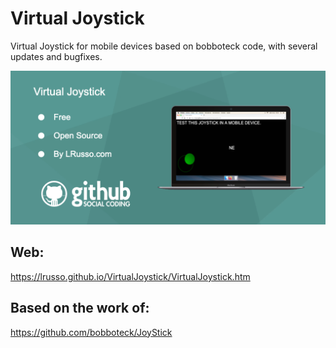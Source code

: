 # Virtual Joystick

Virtual Joystick for mobile devices based on bobboteck code, with several updates and bugfixes.

![alt screenshot](https://raw.githubusercontent.com/lrusso/VirtualJoystick/master/VirtualJoystick.png)

## Web:

https://lrusso.github.io/VirtualJoystick/VirtualJoystick.htm

## Based on the work of:

https://github.com/bobboteck/JoyStick
